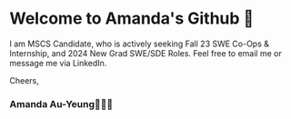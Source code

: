

<!---
amandaay/amandaay is a ✨ special ✨ repository because its `README.md` (this file) appears on your GitHub profile.
You can click the Preview link to take a look at your changes.
--->
# Welcome to Amanda's Github 🤗

I am MSCS Candidate, who is actively seeking Fall 23 SWE Co-Ops & Internship, and 2024 New Grad SWE/SDE Roles. Feel free to email me or message me via LinkedIn. 

Cheers,
### Amanda Au-Yeung👩🏻‍💻
